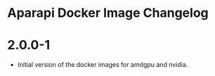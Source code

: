 # Aparapi Docker Image Changelog

# 2.0.0-1

* Initial version of the docker images for amdgpu and nvidia.
